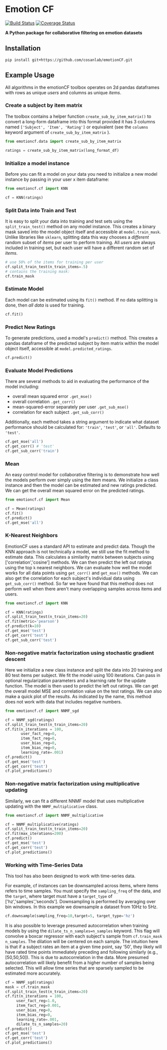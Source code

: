# Emotion CF

[![Build Status](https://travis-ci.org/cosanlab/emotionCF.svg?branch=master)](https://travis-ci.org/cosanlab/emotionCF)
[![Coverage Status](https://coveralls.io/repos/github/ljchang/emotionCF/badge.svg?branch=master)](https://coveralls.io/github/ljchang/emotionCF?branch=master)

**A Python package for collaborative filtering on emotion datasets**

## Installation

```
pip install git+https://github.com/cosanlab/emotionCF.git
```

## Example Usage

All algorithms in the emotionCF toolbox operates on 2d pandas dataframes with rows as unique *users* and columns as unique *items*.  

### Create a subject by item matrix
The toolbox contains a helper function `create_sub_by_item_matrix()` to convert a long-form dataframe into this format provided it has 3 columns named `['Subject', 'Item', 'Rating']` or equivalent (see the `columns` keyword argument of `create_sub_by_item_matrix` ).

```python
from emotioncf.data import create_sub_by_item_matrix

ratings = create_sub_by_item_matrix(long_format_df)
```

### Initialize a model instance
Before you can fit a model on your data you need to initialize a new model instance by passing in your user x item dataframe:

```python
from emotioncf.cf import KNN

cf = KNN(ratings)
```

### Split Data into Train and Test
It is easy to split your data into training and test sets using the `split_train_test()` method on any model instance. This creates a binary mask saved into the model object itself and accessible at `model.train_mask`. Unlike libraries like `sklearn`, splitting data this way chooses a *different* random subset of *items* per user to perform training. All *users* are always included in training set, but each user will have a different random set of *items*.

```python
# use 50% of the items for training per user
cf.split_train_test(n_train_items=.5) 
# contains the training mask:
cf.train_mask
```

### Estimate Model
Each model can be estimated using its `fit()` method. If no data splitting is done, then *all data* is used for training.

```python
cf.fit()
```

### Predict New Ratings
To generate predictions, used a model's `predict()` method. This creates a pandas dataframe of the predicted subject by item matrix within the model object itself, accessible at `model.predicted_ratings`.

```python
cf.predict()
```

### Evaluate Model Predictions
There are several methods to aid in evaluating the performance of the model including:
- overall mean squared error `.get_mse()`
- overall correlation `.get_corr()`
- mean-squared-error separately per user `.get_sub_mse()`
- correlation for each subject `.get_sub_corr()`

Additionally, each method takes a string argument to indicate what dataset performance should be calculated for: `'train'`, `'test'`, or `'all'`. Defaults to `'test'`. 

```python
cf.get_mse('all')
cf.get_corr() # 'test'
cf.get_sub_corr('train')
```

### Mean
An easy control model for collaborative filtering is to demonstrate how well the models perform over simply using the item means.  We initialize a class instance and then the model can be estimated and new ratings predicted.  We can get the overall mean squared error on the predicted ratings.

```python
from emotioncf.cf import Mean

cf = Mean(ratings)
cf.fit()
cf.predict()
cf.get_mse('all')
```

### K-Nearest Neighbors
EmotionCF uses a standard API to estimate and predict data.  Though the KNN approach is not technically a model, we still use the fit method to estimate data.  This calculates a similarity matrix between subjects using ['correlation','cosine'] methods.  We can then predict the left out ratings using the top `k` nearest neighbors.  We can evaluate how well the model works for all data points using `get_corr()` and `get_mse()` methods.  We can also get the correlation for each subject's individual data using `get_sub_corr()` method.  So far we have found that this method does not perform well when there aren't many overlapping samples across items and users.

```python
from emotioncf.cf import KNN

cf = KNN(ratings)
cf.split_train_test(n_train_items=20)
cf.fit(metric='pearson')
cf.predict(k=10)
cf.get_mse('test')
cf.get_corr('test')
cf.get_sub_corr('test')
```

### Non-negative matrix factorization using stochastic gradient descent

Here we initialize a new class instance and split the data into 20 training and 80 test items per subject.  We fit the model using 100 iterations.  Can pass in optional regularization parameters and a learning rate for the update function.  The model is then used to predict the left out ratings.  We can get the overall model MSE and correlation value on the test ratings.  We can also make a quick plot of the results. As indicated by the name, this method does not work with data that includes negative numbers.

```python
from emotioncf.cf import NNMF_sgd

cf = NNMF_sgd(ratings)
cf.split_train_test(n_train_items=20)
cf.fit(n_iterations = 100,
       user_fact_reg=0,
       item_fact_reg=0,
       user_bias_reg=0,
       item_bias_reg=0,
       learning_rate=.001)
cf.predict()
cf.get_mse('test')
cf.get_corr('test')
cf.plot_predictions()
```

### Non-negative matrix factorization using multiplicative updating

Similarly, we can fit a different NNMF model that uses multiplicative updating with the `NNMF_multiplicative` class.

```python
from emotioncf.cf import NNMF_multiplicative

cf = NNMF_multiplicative(ratings)
cf.split_train_test(n_train_items=20)
cf.fit(max_iterations=200)
cf.predict()
cf.get_mse('test')
cf.get_corr('test')
cf.plot_predictions()
```

### Working with Time-Series Data
This tool has also been designed to work with time-series data.

For example, cf instances can be downsampled across items, where items refers to time samples. You must specify the `sampling_freq` of the data, and the `target`, where target must have a `target_type` of ['hz','samples','seconds'].  Downsampling is performed by averaging over bin windows.  In this example we downsample a dataset from 10Hz to 5Hz.

```python
cf.downsample(sampling_freq=10,target=5, target_type='hz')
```

It is also possible to leverage presumed autocorrelation when training models by using the `dilate_ts_n_samples=n_samples` keyword.  This flag will convolve a boxcar regressor with each subject's sample from `cf.train_mask` `n_samples`.  The dilation will be centered on each sample.  The intuition here is that if a subject rates an item at a given time point, say '50', they likely will have rated time points immediately preceding and following similarly (e.g., [50,50,50]).  This is due to autocorrelation in the data.  More presumed autocorrelation will likely benefit from a higher number of samples being selected.  This will allow time series that are sparsely sampled to be estimated more accurately.

```python
cf = NNMF_sgd(ratings)
mask = cf.train_mask
cf.split_train_test(n_train_items=20)
cf.fit(n_iterations = 100,
     user_fact_reg=1.0,
     item_fact_reg=0.001, 
     user_bias_reg=0,
     item_bias_reg=0,
     learning_rate=.001,
     dilate_ts_n_samples=20)
cf.predict()
cf.get_mse('test')
cf.get_corr('test')
cf.plot_predictions()
```
